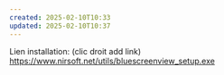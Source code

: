 ```yaml
---
created: 2025-02-10T10:33
updated: 2025-02-10T10:37
---
```


Lien installation: (clic droit add link)
https://www.nirsoft.net/utils/bluescreenview_setup.exe